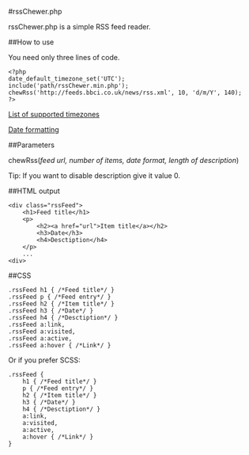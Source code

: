 #rssChewer.php

rssChewer.php is a simple RSS feed reader.

##How to use

You need only three lines of code.

```
<?php
date_default_timezone_set('UTC');
include('path/rssChewer.min.php');
chewRss('http://feeds.bbci.co.uk/news/rss.xml', 10, 'd/m/Y', 140);
?>
```

[List of supported timezones](http://php.net/manual/en/timezones.php)

[Date formatting](http://php.net/manual/en/function.date.php)

##Parameters

chewRss(*feed url, number of items, date format, length of description*)

Tip: If you want to disable description give it value 0.

##HTML output

```
<div class="rssFeed">
    <h1>Feed title</h1>
    <p>
        <h2><a href="url">Item title</a></h2>
        <h3>Date</h3>
        <h4>Desctiption</h4>
    </p>
    ...
<div>
```

##CSS

```
.rssFeed h1 { /*Feed title*/ }
.rssFeed p { /*Feed entry*/ }
.rssFeed h2 { /*Item title*/ }
.rssFeed h3 { /*Date*/ }
.rssFeed h4 { /*Desctiption*/ }
.rssFeed a:link,
.rssFeed a:visited,
.rssFeed a:active,
.rssFeed a:hover { /*Link*/ }
```

Or if you prefer SCSS:

```
.rssFeed {
    h1 { /*Feed title*/ }
    p { /*Feed entry*/ }
    h2 { /*Item title*/ }
    h3 { /*Date*/ }
    h4 { /*Desctiption*/ }
    a:link,
    a:visited,
    a:active,
    a:hover { /*Link*/ }
}
```